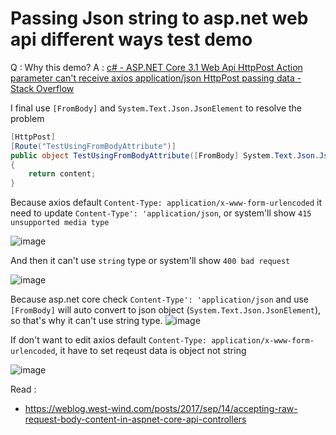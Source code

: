 # Passing Json string to asp.net web api different ways test demo

Q : Why this demo?
A : [c# - ASP.NET Core 3.1 Web Api HttpPost Action parameter can't receive axios application/json HttpPost passing data - Stack Overflow](https://stackoverflow.com/questions/67914467/asp-net-core-3-1-web-api-httppost-action-parameter-cant-receive-axios-applicati/67915046#67915046)

I final use `[FromBody]` and `System.Text.Json.JsonElement` to resolve the problem
```C#
[HttpPost]
[Route("TestUsingFromBodyAttribute")]
public object TestUsingFromBodyAttribute([FromBody] System.Text.Json.JsonElement content)
{
    return content;
}
```



Because axios default `Content-Type: application/x-www-form-urlencoded`
it need to update `Content-Type': 'application/json`, or system'll show `415 unsupported media type`

![image](https://user-images.githubusercontent.com/12729184/121474462-b0c88080-c9f6-11eb-86d3-d4ab2e6905ad.png)


And then it can't use `string` type or system'll show `400 bad request`

![image](https://user-images.githubusercontent.com/12729184/121474267-6941f480-c9f6-11eb-8d74-e3fc114d6c7a.png)

Because asp.net core check `Content-Type': 'application/json` and use `[FromBody]` will auto convert to json object (`System.Text.Json.JsonElement`), so that's why it can't use string type.
![image](https://user-images.githubusercontent.com/12729184/121474964-68f62900-c9f7-11eb-84aa-32587f8f7033.png)



If don't want to edit axios default `Content-Type: application/x-www-form-urlencoded`, it have to set reqeust data is object not string

![image](https://user-images.githubusercontent.com/12729184/121478092-35b59900-c9fb-11eb-810a-e5495de9b94a.png)




Read : 
- https://weblog.west-wind.com/posts/2017/sep/14/accepting-raw-request-body-content-in-aspnet-core-api-controllers